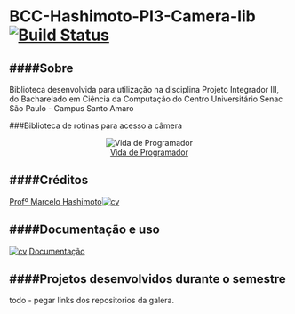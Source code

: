 BCC-Hashimoto-PI3-Camera-lib  [![Build Status](https://travis-ci.org/senacbcc/Hashimoto-Camera-lib.svg?branch=master)](https://travis-ci.org/senacbcc/Hashimoto-Camera-lib)
====================

####Sobre
---------------------

Biblioteca desenvolvida para utilização na disciplina Projeto Integrador III, do Bacharelado em Ciência da Computação do Centro Universitário Senac São Paulo - Campus Santo Amaro 

###Biblioteca de rotinas para acesso a câmera
<p align="center">

 <img src="http://vidadeprogramador.com.br/wp-content/uploads/2014/01/tirinha1154.png" alt="Vida de Programador"> 
 
 <br>
<a href="http://vidadeprogramador.com.br">Vida de Programador</a>
</p>

####Créditos
---------------------
[Profº Marcelo Hashimoto](https://www.github.com/mhsenac)[![cv](http://gediscursivos.files.wordpress.com/2012/12/lattes.png?w=869)](http://lattes.cnpq.br/5909154335340519)

####Documentação e uso
---------------------
[![cv](http://www.triumphindia.com/images/icons/product-documentation.png)](https://github.com/senacbcc/Hashimoto-Camera-lib/blob/master/src/README.md) [Documentação](https://github.com/senacbcc/Hashimoto-Camera-lib/blob/master/src/README.md)

####Projetos desenvolvidos durante o semestre
---------------------

todo - pegar links dos repositorios da galera.
